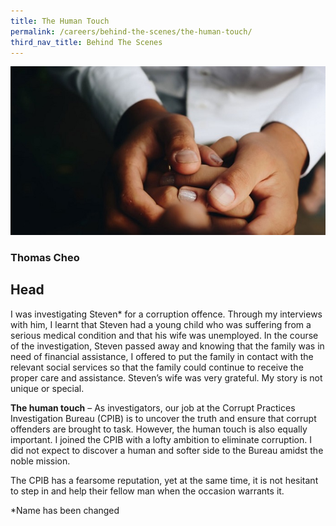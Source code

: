 ```yaml
---
title: The Human Touch
permalink: /careers/behind-the-scenes/the-human-touch/
third_nav_title: Behind The Scenes
---
```


<img src="/images/careers_human-touch.jpg" alt="a game of chess">

### **Thomas Cheo**
## **Head**

I was investigating Steven* for a corruption offence. Through my interviews with him, I learnt that Steven had a young child who was suffering from a serious medical condition and that his wife was unemployed.  In the course of the investigation, Steven passed away and knowing that the family was in need of financial assistance, I offered to put the family in contact with the relevant social services so that the family could continue to receive the proper care and assistance. Steven’s wife was very grateful. My story is not unique or special.

**The human touch** – As investigators, our job at the Corrupt Practices Investigation Bureau (CPIB) is to uncover the truth and ensure that corrupt offenders are brought to task. However, the human touch is also equally important. I joined the CPIB with a lofty ambition to eliminate corruption. I did not expect to discover a human and softer side to the Bureau amidst the noble mission.

The CPIB has a fearsome reputation, yet at the same time, it is not hesitant to step in and help their fellow man when the occasion warrants it. 

*Name has been changed

